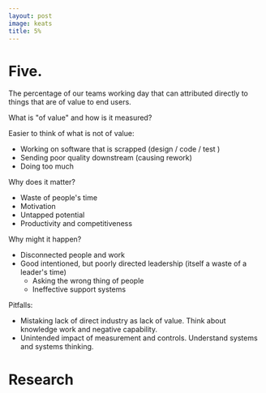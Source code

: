 ```yaml
---
layout: post
image: keats
title: 5%
---
```

# Five. 
The percentage of our teams working day that can attributed directly to things that are of value to end users.

What is "of value" and how is it measured?

Easier to think of what is not of value:
- Working on software that is scrapped (design / code / test
  )
- Sending poor quality downstream (causing rework)
- Doing too much

Why does it matter?
- Waste of people's time
- Motivation
- Untapped potential
- Productivity and competitiveness 

Why might it happen?
- Disconnected people and work
- Good intentioned, but poorly directed leadership (itself a waste of a leader's time)
  - Asking the wrong thing of people
  - Ineffective support systems

Pitfalls:
- Mistaking lack of direct industry as lack of value. Think about knowledge work and negative capability.
- Unintended impact of measurement and controls. Understand systems and systems thinking.


# Research